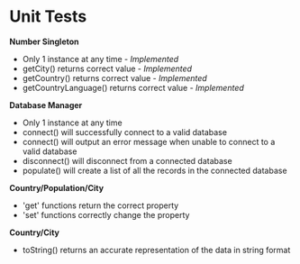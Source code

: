 Unit Tests
==========
**Number Singleton**
- Only 1 instance at any time - *Implemented*
- getCity() returns correct value - *Implemented*
- getCountry() returns correct value - *Implemented*
- getCountryLanguage() returns correct value - *Implemented*

**Database Manager**
- Only 1 instance at any time
- connect() will successfully connect to a valid database
- connect() will output an error message
when unable to connect to a valid database
- disconnect() will disconnect from a connected database
- populate() will create a list of all the records
in the connected database

**Country/Population/City**
- 'get' functions return  the correct property
- 'set' functions correctly change the property

**Country/City**
- toString() returns an accurate representation of the data
in string format